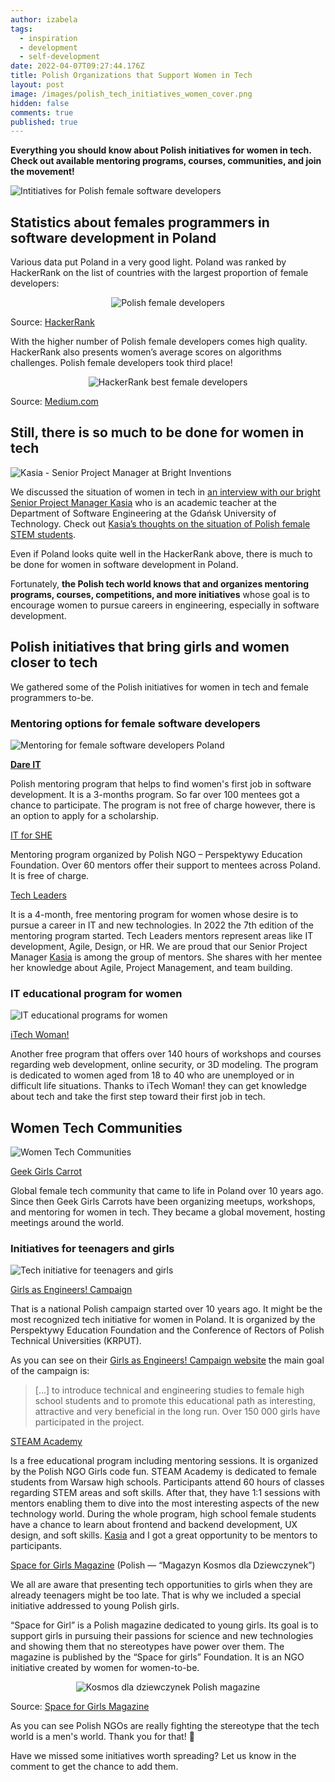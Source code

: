 ```yaml
---
author: izabela
tags:
  - inspiration
  - development
  - self-development
date: 2022-04-07T09:27:44.176Z
title: Polish Organizations that Support Women in Tech
layout: post
image: /images/polish_tech_initiatives_women_cover.png
hidden: false
comments: true
published: true
---
```

**Everything you should know about Polish initiatives for women in tech. Check out available mentoring programs, courses, communities, and join the movement!**

![Intitiatives for Polish female software developers](/images/blog_post_polish_tech_initiatives_women.png)

## Statistics about females programmers in software development in Poland

Various data put Poland in a very good light. Poland was ranked by HackerRank on the list of countries with the largest proportion of female developers:

<center>

![Polish female developers](/images/female_developers_hackerrank.png)

</center>

Source: [HackerRank](https://blog.hackerrank.com/which-countries-have-the-most-skilled-female-developers/)

With the higher number of Polish female developers comes high quality. HackerRank also presents women’s average scores on algorithms challenges. Polish female developers took third place!

<center>

![HackerRank best female developers](/images/hackerrank_best_female_developers.png)

</center>

Source: [Medium.com](https://medium.com/code-like-a-girl/which-countries-have-the-most-skilled-female-developers-b532fc53c7c8)

## Still, there is so much to be done for women in tech

![Kasia - Senior Project Manager at Bright Inventions](/images/kasia_quote_women.png)

We discussed the situation of women in tech in [an interview with our bright Senior Project Manager Kasia](/blog/meet-kasia-a-project-manager-and-an-academic-teacher) who is an academic teacher at the Department of Software Engineering at the Gdańsk University of Technology. Check out [Kasia’s thoughts on the situation of Polish female STEM students](https://brightinventions.pl/blog/meet-kasia-a-project-manager-and-an-academic-teacher/#what-does-the-female-students-situation-at-it-look-like-can-you-see-that-there-are-more-women-studying-than-there-used-to-be). 

Even if Poland looks quite well in the HackerRank above, there is much to be done for women in software development in Poland.

Fortunately, **the Polish tech world knows that and organizes mentoring programs, courses, competitions, and more initiatives** whose goal is to encourage women to pursue careers in engineering, especially in software development. 

## Polish initiatives that bring girls and women closer to tech

We gathered some of the Polish initiatives for women in tech and female programmers to-be.

### Mentoring options for female software developers

![Mentoring for female software developers Poland](/images/mentoring_women_tech_blog.png)

**[Dare IT](https://www.dareit.io)**

Polish mentoring program that helps to find women's first job in software development. It is a 3-months program. So far over 100 mentees got a chance to participate. The program is not free of charge however, there is an option to apply for a scholarship.

[IT for SHE](http://www.itforshe.pl/en/)

Mentoring program organized by Polish NGO – Perspektywy Education Foundation. Over 60 mentors offer their support to mentees across Poland. It is free of charge.

[Tech Leaders](https://techleaders.eu)

It is a 4-month, free mentoring program for women whose desire is to pursue a career in IT and new technologies. In 2022 the 7th edition of the mentoring program started. Tech Leaders mentors represent areas like IT development, Agile, Design, or HR. We are proud that our Senior Project Manager [Kasia](/about-us/kasia/) is among the group of mentors. She shares with her mentee her knowledge about Agile, Project Management, and team building.

### IT educational program for women

![IT educational programs for women](/images/education_women_tech_blog.png)

[iTech Woman!](https://itechwoman.pl)

Another free program that offers over 140 hours of workshops and courses regarding web development, online security, or 3D modeling. The program is dedicated to women aged from 18 to 40 who are unemployed or in difficult life situations. Thanks to iTech Woman! they can get knowledge about tech and take the first step toward their first job in tech.

## Women Tech Communities

![Women Tech Communities](/images/tech_communities_women_blog.png)

[Geek Girls Carrot](https://gocarrots.org)

Global female tech community that came to life in Poland over 10 years ago. Since then Geek Girls Carrots have been organizing meetups, workshops, and mentoring for women in tech. They became a global movement, hosting meetings around the world.

### Initiatives for teenagers and girls

![Tech initiative for teenagers and girls](/images/teenagers_girls_tech_blog.png)

[Girls as Engineers! Campaign](http://www.dziewczynynapolitechniki.pl/english)

That is a national Polish campaign started over 10 years ago. It might be the most recognized tech initiative for women in Poland. It is organized by the Perspektywy Education Foundation and the Conference of Rectors of Polish Technical Universities (KRPUT).

As you can see on their [Girls as Engineers! Campaign website](http://www.dziewczynynapolitechniki.pl/english) the main goal of the campaign is:

> \[...] to introduce technical and engineering studies to female high school students and to promote this educational path as interesting, attractive and very beneficial in the long run. Over 150 000 girls have participated in the project.

[STEAM Academy](https://girlscodefun.pl/projekty-edukacyjne/steam-academy/)

Is a free educational program including mentoring sessions. It is organized by the Polish NGO Girls code fun. STEAM Academy is dedicated to female students from Warsaw high schools. Participants attend 60 hours of classes regarding STEM areas and soft skills. After that, they have 1:1 sessions with mentors enabling them to dive into the most interesting aspects of the new technology world. During the whole program, high school female students have a chance to learn about frontend and backend development, UX design, and soft skills. [Kasia](/about-us/kasia/) and I got a great opportunity to be mentors to participants. 

[Space for Girls Magazine](https://kosmosdladziewczynek.pl) (Polish — “Magazyn Kosmos dla Dziewczynek”)

We all are aware that presenting tech opportunities to girls when they are already teenagers might be too late. That is why we included a special initiative addressed to young Polish girls.

“Space for Girl” is a Polish magazine dedicated to young girls. Its goal is to support girls in pursuing their passions for science and new technologies and showing them that no stereotypes have power over them. The magazine is published by the “Space for girls” Foundation. It is an NGO initiative created by women for women-to-be. 

<center>

![Kosmos dla dziewczynek Polish magazine](/images/no.28–okladka-komiks-650x659.jpg.webp)

</center>

Source: [Space for Girls Magazine](https://kosmosdladziewczynek.pl)

As you can see Polish NGOs are really fighting the stereotype that the tech world is a men's world. Thank you for that! 👏

Have we missed some initiatives worth spreading? Let us know in the comment to get the chance to add them.
